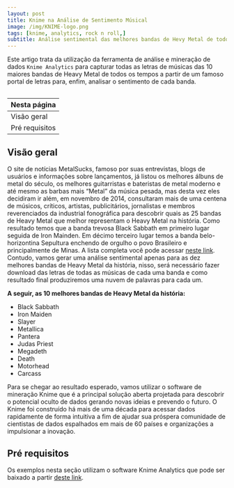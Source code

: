 ```yaml
---
layout: post
title: Knime na Análise de Sentimento Músical
image: /img/KNIME-logo.png
tags: [knime, analytics, rock n roll,]
subtitle: Análise sentimental das melhores bandas de Hevy Metal de todos os tempos
---
```

Este artigo trata da utilização da ferramenta de análise e mineração de dados `Knime Analytics` para capturar todas as letras de músicas das 10 maiores bandas de Heavy Metal de todos os tempos a partir de um famoso portal de letras para, enfim, analisar o sentimento de cada banda. 
## 
| Nesta página |
| :------ |
| Visão geral    | 
| Pré requisitos     | 

## Visão geral  
O site de notícias MetalSucks, famoso por suas entrevistas, blogs de usuários e informações sobre lançamentos, já listou os melhores álbuns de metal do século, os melhores guitarristas e bateristas de metal moderno e até mesmo as barbas mais “Metal” da música pesada, mas desta vez eles decidiram ir além, em novembro de 2014, consultaram mais de uma centena de músicos, críticos, artistas, publicitários, jornalistas e membros reverenciados da industrial fonográfica para descobrir quais as 25 bandas de Heavy Metal que melhor representam o Heavy Metal na história. Como resultado temos que a banda trevosa Black Sabbath em primeiro lugar seguida de Iron Mainden. Em décimo terceiro lugar temos a banda belo-horizontina Sepultura enchendo de orgulho o povo Brasileiro e principalmente de Minas. A lista completa você pode acessar [neste link](http://www.metalsucks.net/2014/11/14/25-best-metal-bands-time-real-1-black-sabbath/).  
Contudo, vamos gerar uma análise sentimental apenas para as dez melhores bandas de Heavy Metal da história, nisso, será necessário fazer download das letras de todas as músicas de cada uma banda e como resultado final produziremos uma nuvem de palavras para cada um.  

**A seguir, as 10 melhores bandas de Heavy Metal da história:**
- Black Sabbath 
- Iron Maiden
- Slayer
- Metallica
- Pantera 
- Judas Priest 
- Megadeth 
- Death
- Motorhead 
- Carcass 

Para se chegar ao resultado esperado, vamos utilizar o software de mineração Knime que é a principal solução aberta projetada para descobrir o potencial oculto de dados gerando novas ideias e prevendo o futuro. O Knime foi construído há mais de uma década para acessar dados rapidamente de forma intuitiva a fim de ajudar sua próspera comunidade de cientistas de dados espalhados em mais de 60 países e organizações a impulsionar a inovação. 

## Pré requisitos
Os exemplos nesta seção utilizam o software Knime Analytics que pode ser baixado a partir [deste link](https://www.knime.org/downloads/overview).
